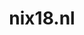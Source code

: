 ---
layout: post
title:  "nix18.nl"
internal_url:  "/dutchgov/nix18.nl.html"
categories: dutchgov
---